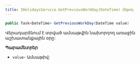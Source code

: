 ```yaml
---
title: IHolidaysService.GetPreviousWorkDay(DateTime) մեթոդ
---
```


```c#
public Task<DateTime> GetPreviousWorkDay(DateTime value)
```

Վերադարձնում է տրված ամսաթվին նախորդող առաջին աշխատանքային օրը:

**Պարամետրեր**

* `value`- Ամսաթիվ:
